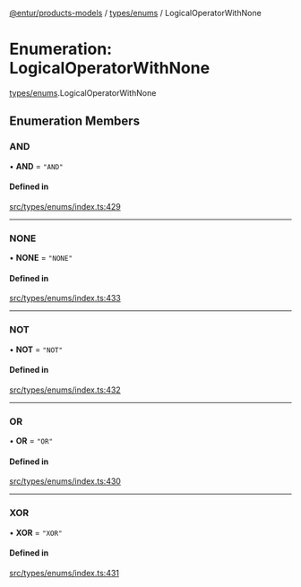[@entur/products-models](../README.md) / [types/enums](../modules/types_enums.md) / LogicalOperatorWithNone

# Enumeration: LogicalOperatorWithNone

[types/enums](../modules/types_enums.md).LogicalOperatorWithNone

## Enumeration Members

### AND

• **AND** = ``"AND"``

#### Defined in

[src/types/enums/index.ts:429](https://github.com/entur/products-models/blob/main/src/types/enums/index.ts#L429)

___

### NONE

• **NONE** = ``"NONE"``

#### Defined in

[src/types/enums/index.ts:433](https://github.com/entur/products-models/blob/main/src/types/enums/index.ts#L433)

___

### NOT

• **NOT** = ``"NOT"``

#### Defined in

[src/types/enums/index.ts:432](https://github.com/entur/products-models/blob/main/src/types/enums/index.ts#L432)

___

### OR

• **OR** = ``"OR"``

#### Defined in

[src/types/enums/index.ts:430](https://github.com/entur/products-models/blob/main/src/types/enums/index.ts#L430)

___

### XOR

• **XOR** = ``"XOR"``

#### Defined in

[src/types/enums/index.ts:431](https://github.com/entur/products-models/blob/main/src/types/enums/index.ts#L431)
